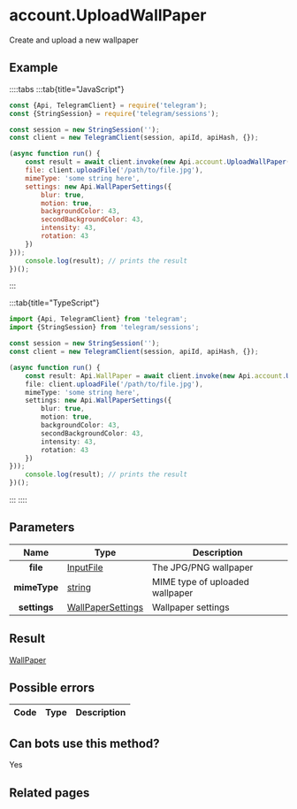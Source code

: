# account.UploadWallPaper

Create and upload a new wallpaper



## Example

::::tabs
:::tab{title="JavaScript"}
```js
const {Api, TelegramClient} = require('telegram');
const {StringSession} = require('telegram/sessions');

const session = new StringSession('');
const client = new TelegramClient(session, apiId, apiHash, {});

(async function run() {
    const result = await client.invoke(new Api.account.UploadWallPaper({
    file: client.uploadFile('/path/to/file.jpg'),
    mimeType: 'some string here',
    settings: new Api.WallPaperSettings({
        blur: true,
        motion: true,
        backgroundColor: 43,
        secondBackgroundColor: 43,
        intensity: 43,
        rotation: 43
    })
}));
    console.log(result); // prints the result
})();
```
:::

:::tab{title="TypeScript"}
```ts
import {Api, TelegramClient} from 'telegram';
import {StringSession} from 'telegram/sessions';

const session = new StringSession('');
const client = new TelegramClient(session, apiId, apiHash, {});

(async function run() {
    const result: Api.WallPaper = await client.invoke(new Api.account.UploadWallPaper({
    file: client.uploadFile('/path/to/file.jpg'),
    mimeType: 'some string here',
    settings: new Api.WallPaperSettings({
        blur: true,
        motion: true,
        backgroundColor: 43,
        secondBackgroundColor: 43,
        intensity: 43,
        rotation: 43
    })
}));
    console.log(result); // prints the result
})();
```
:::
::::



## Parameters

| Name | Type | Description |
| :--: | ---- | ----------- |
| **file** | [InputFile](https://core.telegram.org/type/InputFile) | The JPG/PNG wallpaper 
| **mimeType** | [string](https://core.telegram.org/type/string) | MIME type of uploaded wallpaper 
| **settings** | [WallPaperSettings](https://core.telegram.org/type/WallPaperSettings) | Wallpaper settings 


## Result

[WallPaper](https://core.telegram.org/type/WallPaper)



## Possible errors

| Code | Type | Description |
| :--: | ---- | ----------- |


## Can bots use this method?

Yes

## Related pages



